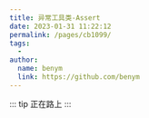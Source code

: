 ```yaml
---
title: 异常工具类-Assert
date: 2023-01-31 11:22:12
permalink: /pages/cb1099/
tags:
  - 
author: 
  name: benym
  link: https://github.com/benym
---
```

::: tip
正在路上
:::